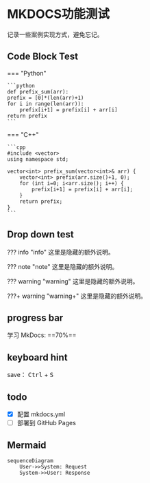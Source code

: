 # MKDOCS功能测试

记录一些案例实现方式，避免忘记。

## Code Block Test

=== "Python"

    ```python
    def prefix_sum(arr):
    prefix = [0]*(len(arr)+1)
    for i in range(len(arr)):
        prefix[i+1] = prefix[i] + arr[i]
    return prefix
    ```
=== "C++"

    ```cpp
    #include <vector>
    using namespace std;

    vector<int> prefix_sum(vector<int>& arr) {
        vector<int> prefix(arr.size()+1, 0);
        for (int i=0; i<arr.size(); i++) {
            prefix[i+1] = prefix[i] + arr[i];
        }
        return prefix;
    }
    ```

## Drop down test
??? info "info"
    这里是隐藏的额外说明。

??? note "note"
    这里是隐藏的额外说明。

??? warning "warning"
    这里是隐藏的额外说明。

???+ warning "warning+"
    这里是隐藏的额外说明。

## progress bar
学习 MkDocs: ==70%==

## keyboard hint
save： <kbd>Ctrl</kbd> + <kbd>S</kbd>

## todo
- [x] 配置 mkdocs.yml
- [ ] 部署到 GitHub Pages

## Mermaid 
```mermaid
sequenceDiagram
    User->>System: Request
    System->>User: Response